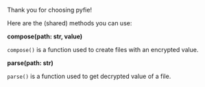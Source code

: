 Thank you for choosing pyfie!

Here are the (shared) methods you can use:

**compose(path: str, value)**

`compose()` is a function used to create files with an encrypted value.

**parse(path: str)**

`parse()` is a function used to get decrypted value of a file.
